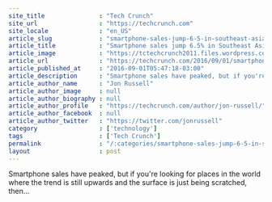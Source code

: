 ```yaml
---
site_title               : "Tech Crunch"
site_url                 : "https://techcrunch.com"
site_locale              : "en_US"
article_slug             : "smartphone-sales-jump-6-5-in-southeast-asia-but-sub-s150-devices-rule"
article_title            : "Smartphone sales jump 6.5% in Southeast Asia, but sub-$150 devices rule"
article_image            : "https://tctechcrunch2011.files.wordpress.com/2015/10/southeast-asia-map.jpg?w=764&h=400&crop=1"
article_url              : "https://techcrunch.com/2016/09/01/smartphone-sales-jump-6-5-in-southeast-asia-but-sub-150-devices-rule/"
article_published_at     : "2016-09-01T05:47:18-03:00"
article_description      : "Smartphone sales have peaked, but if you're looking for places in the world where the trend is still upwards and the surface is just being scratched, then..."
article_author_name      : "Jon Russell"
article_author_image     : null
article_author_biography : null
article_author_profile   : "https://techcrunch.com/author/jon-russell/"
article_author_facebook  : null
article_author_twitter   : "https://twitter.com/jonrussell"
category                 : ['technology']
tags                     : ['Tech Crunch']
permalink                : "/:categories/smartphone-sales-jump-6-5-in-southeast-asia-but-sub-s150-devices-rule/"
layout                   : post
---
```


Smartphone sales have peaked, but if you're looking for places in the world where the trend is still upwards and the surface is just being scratched, then...
